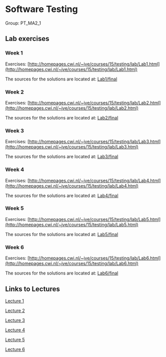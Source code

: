 # Software Testing
Group: PT\_MA2\_1

## Lab exercises

### Week 1
Exercises: [http://homepages.cwi.nl/~jve/courses/15/testing/lab/Lab1.html](http://homepages.cwi.nl/~jve/courses/15/testing/lab/Lab1.html)

The sources for the solutions are located at: [Lab1/final](Lab1/final)

### Week 2

Exercises: [http://homepages.cwi.nl/~jve/courses/15/testing/lab/Lab2.html](http://homepages.cwi.nl/~jve/courses/15/testing/lab/Lab2.html)  

The sources for the solutions are located at: [Lab2/final](Lab2/final)

### Week 3

Exercises: [http://homepages.cwi.nl/~jve/courses/15/testing/lab/Lab3.html](http://homepages.cwi.nl/~jve/courses/15/testing/lab/Lab3.html)  

The sources for the solutions are located at: [Lab3/final](Lab3/final)

### Week 4

Exercises: [http://homepages.cwi.nl/~jve/courses/15/testing/lab/Lab4.html](http://homepages.cwi.nl/~jve/courses/15/testing/lab/Lab4.html)  

The sources for the solutions are located at: [Lab4/final](Lab4/final)

### Week 5

Exercises: [http://homepages.cwi.nl/~jve/courses/15/testing/lab/Lab5.html](http://homepages.cwi.nl/~jve/courses/15/testing/lab/Lab5.html)  

The sources for the solutions are located at: [Lab5/final](Lab5/final)

### Week 6

Exercises: [http://homepages.cwi.nl/~jve/courses/15/testing/lab/Lab6.html](http://homepages.cwi.nl/~jve/courses/15/testing/lab/Lab6.html)  

The sources for the solutions are located at: [Lab6/final](Lab6/final)

## Links to Lectures
[Lecture 1](http://homepages.cwi.nl/~jve/courses/15/testing/lectures/Lecture1.html)

[Lecture 2](http://homepages.cwi.nl/~jve/courses/15/testing/lectures/Lecture2.html)

[Lecture 3](http://homepages.cwi.nl/~jve/courses/15/testing/lectures/Lecture3.html)

[Lecture 4](http://homepages.cwi.nl/~jve/courses/15/testing/lectures/Lecture4.html)

[Lecture 5](http://homepages.cwi.nl/~jve/courses/15/testing/lectures/Lecture5.html)

[Lecture 6](http://homepages.cwi.nl/~jve/courses/15/testing/lectures/Lecture6.html)
